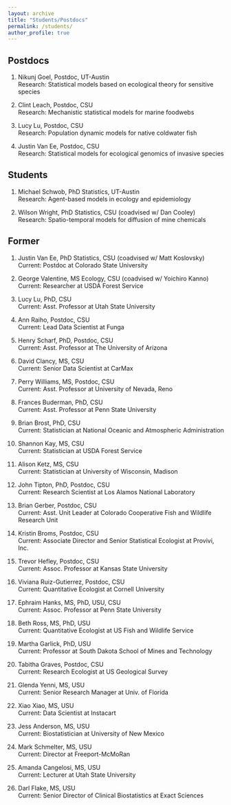 ```yaml
---
layout: archive
title: "Students/Postdocs"
permalink: /students/
author_profile: true
---
```


Postdocs
------

1. Nikunj Goel, Postdoc, UT-Austin  
Research:  Statistical models based on ecological theory for sensitive species  

1. Clint Leach, Postdoc, CSU  
Research:  Mechanistic statistical models for marine foodwebs

1. Lucy Lu, Postdoc, CSU  
Research:  Population dynamic models for native coldwater fish

1. Justin Van Ee, Postdoc, CSU  
Research:  Statistical models for ecological genomics of invasive species 

Students
------

1. Michael Schwob, PhD Statistics, UT-Austin   
Research:  Agent-based models in ecology and epidemiology 

1. Wilson Wright, PhD Statistics, CSU (coadvised w/ Dan Cooley)  
Research:  Spatio-temporal models for diffusion of mine chemicals 

Former
------

1. Justin Van Ee, PhD Statistics, CSU (coadvised w/ Matt Koslovsky)  
Current:  Postdoc at Colorado State University 

1. George Valentine, MS Ecology, CSU (coadvised w/ Yoichiro Kanno)  
Current:  Researcher at USDA Forest Service

1. Lucy Lu, PhD, CSU   
Current:  Asst. Professor at Utah State University 

1. Ann Raiho, Postdoc, CSU  
Current:  Lead Data Scientist at Funga 

1. Henry Scharf, PhD, Postdoc, CSU  
Current:  Asst. Professor at The University of Arizona 

1. David Clancy, MS, CSU  
Current:  Senior Data Scientist at CarMax 

1. Perry Williams, MS, Postdoc, CSU  
Current:  Asst. Professor at University of Nevada, Reno

1. Frances Buderman, PhD, CSU  
Current:  Asst. Professor at Penn State University

1. Brian Brost, PhD, CSU  
Current:  Statistician at National Oceanic and Atmospheric Administration 

1. Shannon Kay, MS, CSU  
Current:  Statistician at USDA Forest Service 

1. Alison Ketz, MS, CSU  
Current:  Statistician at University of Wisconsin, Madison 

1. John Tipton, PhD, Postdoc, CSU  
Current:  Research Scientist at Los Alamos National Laboratory 

1. Brian Gerber, Postdoc, CSU  
Current:  Asst. Unit Leader at Colorado Cooperative Fish and Wildlife Research Unit 

1. Kristin Broms, Postdoc, CSU  
Current:  Associate Director and Senior Statistical Ecologist at Provivi, Inc.

1. Trevor Hefley, Postdoc, CSU  
Current:  Assoc. Professor at Kansas State University 

1. Viviana Ruiz-Gutierrez, Postdoc, CSU  
Current:  Quantitative Ecologist at Cornell University 

1. Ephraim Hanks, MS, PhD, USU, CSU  
Current:  Assoc. Professor at Penn State University 

1. Beth Ross, MS, PhD, USU  
Current:  Quantitative Ecologist at US Fish and Wildlife Service 

1. Martha Garlick, PhD, USU  
Current:  Professor at South Dakota School of Mines and Technology 

1. Tabitha Graves, Postdoc, CSU  
Current:  Research Ecologist at US Geological Survey 

1. Glenda Yenni, MS, USU  
Current:  Senior Research Manager at Univ. of Florida 

1. Xiao Xiao, MS, USU  
Current:  Data Scientist at Instacart

1. Jess Anderson, MS, USU  
Current:  Biostatistician at University of New Mexico 

1. Mark Schmelter, MS, USU  
Current:  Director at Freeport-McMoRan 

1. Amanda Cangelosi, MS, USU  
Current:  Lecturer at Utah State University

1. Darl Flake, MS, USU  
Current:  Senior Director of Clinical Biostatistics at Exact Sciences 

